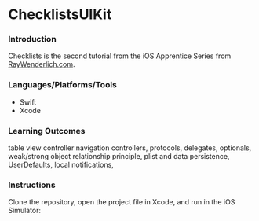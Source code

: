 # ChecklistsUIKit

### Introduction

Checklists is the second tutorial from the iOS Apprentice Series from [RayWenderlich.com](http://raywenderlich.com).

### Languages/Platforms/Tools

* Swift
* Xcode

### Learning Outcomes

table view controller
navigation controllers,
protocols, 
delegates, 
optionals, 
weak/strong object relationship principle,
plist and data persistence,
UserDefaults,
local notifications,


### Instructions

Clone the repository, open the project file in Xcode, and run in the iOS Simulator:
